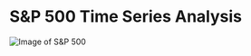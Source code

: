 # S&P 500 Time Series Analysis
![Image of S&P 500](https://www.google.com/imgres?imgurl=https%3A%2F%2Fimg.capitalwatch.com%2F202007%2F09%2F5f0784ac7344b.jpg&imgrefurl=https%3A%2F%2Fwww.capitalwatch.com%2Farticle-6009-1.html&tbnid=CVX_O-8i_dXlmM&vet=12ahUKEwiw1fidnejsAhXLNt8KHd_hBBwQMyhZegUIARClAQ..i&docid=wIJM-5uDMJImaM&w=2309&h=1299&q=s%26p%20500&ved=2ahUKEwiw1fidnejsAhXLNt8KHd_hBBwQMyhZegUIARClAQ/to/img.png)
